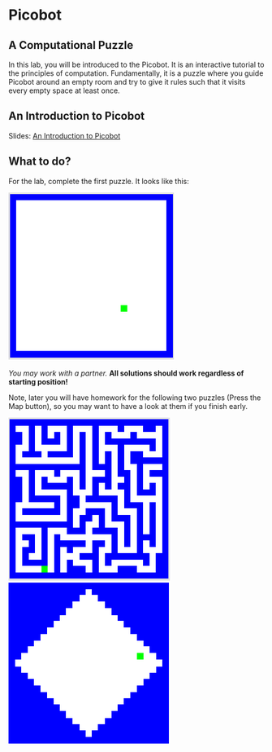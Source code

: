 # Picobot
## A Computational Puzzle

In this lab, you will be introduced to the Picobot. It is an interactive tutorial to the principles of computation. Fundamentally, it is a puzzle where you guide Picobot around an empty room and try to give it rules such that it visits every empty space at least once.

## An Introduction to Picobot

Slides: [An Introduction to Picobot](../slides/picobot.pdf "Picobot Slides")

## What to do?

For the lab, complete the first puzzle. It looks like this: 

![Picobot Puzzle](img/picobot.png "Picobot looks like this")

_You may work with a partner._ **All solutions should work regardless of starting position!**

Note, later you will have homework for the following two puzzles (Press the Map button), so you may want to have a look at them if you finish early.

![Picobot Maze](img/picobot_maze.png "This is a picobot maze") ![Picobot Diamond](img/picobot_diamond.png "This is very similar to the empty room")

